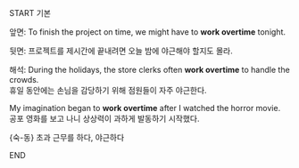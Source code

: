 START
기본

앞면:
To finish the project on time, we might have to **work overtime** tonight.

뒷면:
프로젝트를 제시간에 끝내려면 오늘 밤에 야근해야 할지도 몰라.

해석:
During the holidays, the store clerks often **work overtime** to handle the crowds.  
휴일 동안에는 손님을 감당하기 위해 점원들이 자주 야근한다.  

My imagination began to **work overtime** after I watched the horror movie.  
공포 영화를 보고 나니 상상력이 과하게 발동하기 시작했다.  

{숙-동} 초과 근무를 하다, 야근하다
<!--ID: 1744881334078-->
END